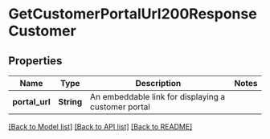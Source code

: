 # GetCustomerPortalUrl200ResponseCustomer

## Properties

Name | Type | Description | Notes
------------ | ------------- | ------------- | -------------
**portal_url** | **String** | An embeddable link for displaying a customer portal | 

[[Back to Model list]](../README.md#documentation-for-models) [[Back to API list]](../README.md#documentation-for-api-endpoints) [[Back to README]](../README.md)


